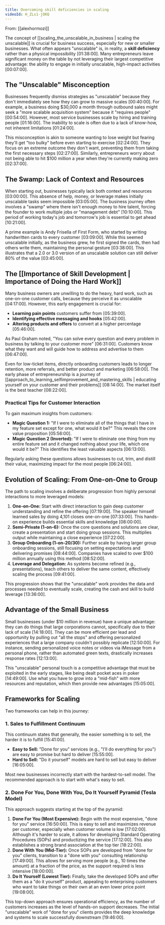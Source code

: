 ```yaml
---
title: Overcoming skill deficiencies in scaling
videoId: H_ZLs1-jOKQ
---
```


From: [[alexhormozi]] <br/> 

The concept of [[scaling_the_unscalable_in_business | scaling the unscalable]] is crucial for business success, especially for new or smaller businesses. What often appears "unscalable" is, in reality, a **skill deficiency** rather than a physical impossibility <a class="yt-timestamp" data-t="01:38:00">[01:38:00]</a>. Many entrepreneurs leave significant money on the table by not leveraging their largest competitive advantage: the ability to engage in initially unscalable, high-impact activities <a class="yt-timestamp" data-t="00:07:00">[00:07:00]</a>.

## The "Unscalable" Misconception

Businesses frequently dismiss strategies as "unscalable" because they don't immediately see how they can grow to massive scales <a class="yt-timestamp" data-t="00:40:00">[00:40:00]</a>. For example, a business doing $30,000 a month through outbound sales might seek a "more scalable acquisition system" because it "requires people" <a class="yt-timestamp" data-t="00:54:00">[00:54:00]</a>. However, most service businesses scale by hiring and training people <a class="yt-timestamp" data-t="01:16:00">[01:16:00]</a>. The inability to scale is often due to a lack of know-how, not inherent limitations <a class="yt-timestamp" data-t="01:24:00">[01:24:00]</a>.

This misconception is akin to someone wanting to lose weight but fearing they'll get "too bulky" before even starting to exercise <a class="yt-timestamp" data-t="02:24:00">[02:24:00]</a>. They focus on an extreme outcome they don't want, preventing them from taking the first necessary steps <a class="yt-timestamp" data-t="02:27:00">[02:27:00]</a>. Similarly, entrepreneurs worry about not being able to hit $100 million a year when they're currently making zero <a class="yt-timestamp" data-t="02:37:00">[02:37:00]</a>.

## The Swamp: Lack of Context and Resources

When starting out, businesses typically lack both context and resources <a class="yt-timestamp" data-t="03:00:00">[03:00:00]</a>. This absence of help, money, or leverage makes initially unscalable tasks seem impossible <a class="yt-timestamp" data-t="03:05:00">[03:05:00]</a>. The business journey often involves a "swamp" where there isn't enough money to hire talent, forcing the founder to work multiple jobs or "management debt" <a class="yt-timestamp" data-t="10:10:00">[10:10:00]</a>. This period of working today's job and tomorrow's job is essential to get ahead <a class="yt-timestamp" data-t="10:21:00">[10:21:00]</a>.

A prime example is Andy Frisella of First Form, who started by writing handwritten cards to every customer <a class="yt-timestamp" data-t="03:09:00">[03:09:00]</a>. While this seemed unscalable initially, as the business grew, he first signed the cards, then had others write them, maintaining the personal gesture <a class="yt-timestamp" data-t="03:38:00">[03:38:00]</a>. This illustrates that a 2.0 or 3.0 version of an unscalable solution can still deliver 80% of the value <a class="yt-timestamp" data-t="03:45:00">[03:45:00]</a>.

## The [[Importance of Skill Development | Importance of Doing the Hard Work]]

Many business owners are unwilling to do the heavy, hard work, such as one-on-one customer calls, because they perceive it as unscalable <a class="yt-timestamp" data-t="04:17:00">[04:17:00]</a>. However, this early engagement is crucial for:
*   **Learning pain points** customers suffer from <a class="yt-timestamp" data-t="05:39:00">[05:39:00]</a>.
*   **Identifying effective messaging and hooks** <a class="yt-timestamp" data-t="05:42:00">[05:42:00]</a>.
*   **Altering products and offers** to convert at a higher percentage <a class="yt-timestamp" data-t="05:46:00">[05:46:00]</a>.

As Paul Graham noted, "You can solve every question and every problem in business by talking to your customer more" <a class="yt-timestamp" data-t="06:31:00">[06:31:00]</a>. Customers know what they want and will guide how to address and advertise to them <a class="yt-timestamp" data-t="06:47:00">[06:47:00]</a>.

Even for low-ticket items, directly onboarding customers leads to longer retention, more referrals, and better product and marketing <a class="yt-timestamp" data-t="06:58:00">[06:58:00]</a>. The early phase of entrepreneurship is a journey of [[approach_to_learning_selfimprovement_and_mastering_skills | educating yourself on your customer and their problems]] <a class="yt-timestamp" data-t="08:14:00">[08:14:00]</a>. The market itself is the best teacher <a class="yt-timestamp" data-t="08:22:00">[08:22:00]</a>.

### Practical Tips for Customer Interaction

To gain maximum insights from customers:
*   **Magic Question 1:** "If I were to eliminate all of the things that I have in my feature set except for one, what would it be?" This reveals the core value proposition <a class="yt-timestamp" data-t="05:56:00">[05:56:00]</a>.
*   **Magic Question 2 (Inverted):** "If I were to eliminate one thing from my entire feature set and it changed nothing about your life, which one would it be?" This identifies the least valuable aspects <a class="yt-timestamp" data-t="06:13:00">[06:13:00]</a>.

Regularly asking these questions allows businesses to cut, trim, and distill their value, maximizing impact for the most people <a class="yt-timestamp" data-t="06:24:00">[06:24:00]</a>.

## Evolution of Scaling: From One-on-One to Group

The path to scaling involves a deliberate progression from highly personal interactions to more leveraged models:
1.  **One-on-One:** Start with direct interaction to gain deep customer understanding and refine the offering <a class="yt-timestamp" data-t="07:19:00">[07:19:00]</a>. The speaker himself learned sales by doing 4,101 closes one-on-one <a class="yt-timestamp" data-t="07:33:00">[07:33:00]</a>. This hands-on experience builds essential skills and knowledge <a class="yt-timestamp" data-t="08:00:00">[08:00:00]</a>.
2.  **Semi-Private (1-on-6):** Once the core questions and solutions are clear, create a presentation and start doing group sessions. This multiplies output while maintaining a close experience <a class="yt-timestamp" data-t="07:22:00">[07:22:00]</a>.
3.  **Group Onboarding (1-on-20/30):** Further scale by having larger group onboarding sessions, still focusing on setting expectations and delivering promises <a class="yt-timestamp" data-t="08:44:00">[08:44:00]</a>. Companies have scaled to over $100 million annually using this method <a class="yt-timestamp" data-t="08:52:00">[08:52:00]</a>.
4.  **Leverage and Delegation:** As systems become refined (e.g., presentations), teach others to deliver the same content, effectively scaling the process <a class="yt-timestamp" data-t="09:41:00">[09:41:00]</a>.

This progression shows that the "unscalable" work provides the data and processes needed to eventually scale, creating the cash and skill to build leverage <a class="yt-timestamp" data-t="13:36:00">[13:36:00]</a>.

## Advantage of the Small Business

Small businesses (under $10 million in revenue) have a unique advantage: they can do things that large corporations cannot, specifically due to their lack of scale <a class="yt-timestamp" data-t="14:18:00">[14:18:00]</a>. They can be more efficient per lead and opportunity by pulling out "all the stops" and offering personalized experiences that a large company couldn't possibly replicate <a class="yt-timestamp" data-t="12:50:00">[12:50:00]</a>. For instance, sending personalized voice notes or videos via iMessage from a personal phone, rather than automated green texts, drastically increases response rates <a class="yt-timestamp" data-t="12:13:00">[12:13:00]</a>.

This "unscalable" personal touch is a competitive advantage that must be exploited in the early stages, like being dealt pocket aces in poker <a class="yt-timestamp" data-t="14:49:00">[14:49:00]</a>. Use what you have to grow into a "mid-fish" with more resources and reputation, which then provide new advantages <a class="yt-timestamp" data-t="15:05:00">[15:05:00]</a>.

## Frameworks for Scaling

Two frameworks can help in this journey:

### 1. Sales to Fulfillment Continuum

This continuum states that generally, the easier something is to sell, the harder it is to fulfill <a class="yt-timestamp" data-t="15:41:00">[15:41:00]</a>.
*   **Easy to Sell:** "Done for you" services (e.g., "I'll do everything for you") are easy to promise but hard to deliver <a class="yt-timestamp" data-t="15:55:00">[15:55:00]</a>.
*   **Hard to Sell:** "Do it yourself" models are hard to sell but easy to deliver <a class="yt-timestamp" data-t="16:05:00">[16:05:00]</a>.

Most new businesses incorrectly start with the hardest-to-sell model. The recommended approach is to start with what's easy to sell.

### 2. Done For You, Done With You, Do It Yourself Pyramid (Tesla Model)

This approach suggests starting at the top of the pyramid:
1.  **Done For You (Most Expensive):** Begin with the most expensive, "done for you" service <a class="yt-timestamp" data-t="16:50:00">[16:50:00]</a>. This is easy to sell and maximizes revenue per customer, especially when customer volume is low <a class="yt-timestamp" data-t="17:02:00">[17:02:00]</a>. Although it's harder to scale, it allows for developing Standard Operating Procedures (SOPs) and productizing the service <a class="yt-timestamp" data-t="17:12:00">[17:12:00]</a>. This also establishes a strong brand association at the top tier <a class="yt-timestamp" data-t="18:22:00">[18:22:00]</a>.
2.  **Done With You (Mid-Tier):** Once SOPs are developed from "done for you" clients, transition to a "done with you" consulting relationship <a class="yt-timestamp" data-t="17:49:00">[17:49:00]</a>. This allows for serving more people (e.g., 10 times the amount) at a fraction of the price, as the support required is less intensive <a class="yt-timestamp" data-t="18:00:00">[18:00:00]</a>.
3.  **Do It Yourself (Lowest Tier):** Finally, take the developed SOPs and offer them as a "do it yourself" product, appealing to enterprising customers who want to take things on their own at an even lower price point <a class="yt-timestamp" data-t="19:08:00">[19:08:00]</a>.

This top-down approach ensures operational efficiency, as the number of customers increases as the level of hands-on support decreases. The initial "unscalable" work of "done for you" clients provides the deep knowledge and systems to scale successfully downstream <a class="yt-timestamp" data-t="19:46:00">[19:46:00]</a>.